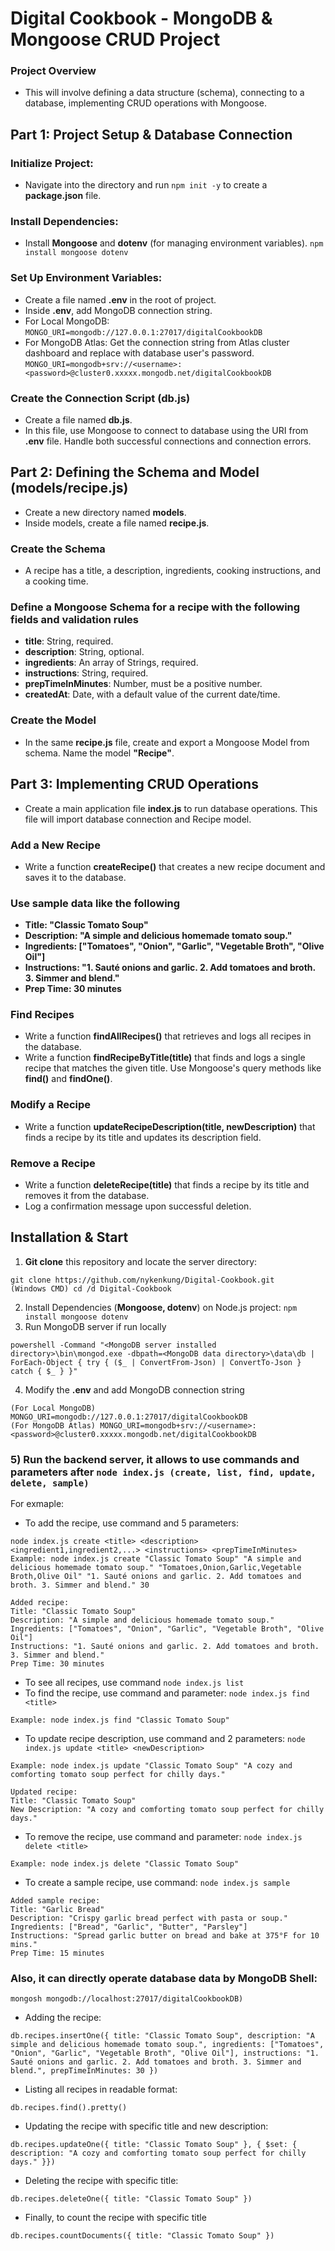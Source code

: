 # Digital Cookbook - MongoDB & Mongoose CRUD Project

### Project Overview  
- This will involve defining a data structure (schema), connecting to a database, implementing CRUD operations with Mongoose.

## Part 1: Project Setup & Database Connection
### Initialize Project:
- Navigate into the directory and run ```npm init -y``` to create a **package.json** file.
### Install Dependencies:
- Install **Mongoose** and **dotenv** (for managing environment variables). ```npm install mongoose dotenv```
### Set Up Environment Variables:
- Create a file named **.env** in the root of project.
- Inside **.env**, add MongoDB connection string.
- For Local MongoDB: ```MONGO_URI=mongodb://127.0.0.1:27017/digitalCookbookDB```
- For MongoDB Atlas: Get the connection string from Atlas cluster dashboard and replace <password> with database user's password.
```MONGO_URI=mongodb+srv://<username>:<password>@cluster0.xxxxx.mongodb.net/digitalCookbookDB```
### Create the Connection Script (db.js)
- Create a file named **db.js**.
- In this file, use Mongoose to connect to database using the URI from **.env** file. Handle both successful connections and connection errors.

## Part 2: Defining the Schema and Model (models/recipe.js)
- Create a new directory named **models**.
- Inside models, create a file named **recipe.js**.
### Create the Schema
- A recipe has a title, a description, ingredients, cooking instructions, and a cooking time.
### Define a Mongoose Schema for a recipe with the following fields and validation rules
- **title**: String, required.
- **description**: String, optional.
- **ingredients**: An array of Strings, required.
- **instructions**: String, required.
- **prepTimeInMinutes**: Number, must be a positive number.
- **createdAt**: Date, with a default value of the current date/time.
### Create the Model
- In the same **recipe.js** file, create and export a Mongoose Model from schema. Name the model **"Recipe"**.

## Part 3: Implementing CRUD Operations
- Create a main application file **index.js** to run database operations. This file will import database connection and Recipe model.
### Add a New Recipe
- Write a function **createRecipe()** that creates a new recipe document and saves it to the database.
### Use sample data like the following
- **Title: "Classic Tomato Soup"**
- **Description: "A simple and delicious homemade tomato soup."**
- **Ingredients: ["Tomatoes", "Onion", "Garlic", "Vegetable Broth", "Olive Oil"]**
- **Instructions: "1. Sauté onions and garlic. 2. Add tomatoes and broth. 3. Simmer and blend."**
- **Prep Time: 30 minutes**
### Find Recipes
- Write a function **findAllRecipes()** that retrieves and logs all recipes in the database.
- Write a function **findRecipeByTitle(title)** that finds and logs a single recipe that matches the given title. Use Mongoose's query methods like **find()** and **findOne()**.
### Modify a Recipe
- Write a function **updateRecipeDescription(title, newDescription)** that finds a recipe by its title and updates its description field.
### Remove a Recipe
- Write a function **deleteRecipe(title)** that finds a recipe by its title and removes it from the database.
- Log a confirmation message upon successful deletion.

## Installation & Start
1) **Git clone** this repository and locate the server directory:
```
git clone https://github.com/nykenkung/Digital-Cookbook.git
(Windows CMD) cd /d Digital-Cookbook
```
2) Install Dependencies (**Mongoose, dotenv**) on Node.js project:
```npm install mongoose dotenv```
3) Run MongoDB server if run locally
```
powershell -Command "<MongoDB server installed directory>\bin\mongod.exe -dbpath=<MongoDB data directory>\data\db | ForEach-Object { try { ($_ | ConvertFrom-Json) | ConvertTo-Json } catch { $_ } }"
```
4) Modify the **.env** and add MongoDB connection string
```
(For Local MongoDB) MONGO_URI=mongodb://127.0.0.1:27017/digitalCookbookDB
(For MongoDB Atlas) MONGO_URI=mongodb+srv://<username>:<password>@cluster0.xxxxx.mongodb.net/digitalCookbookDB
```
### 5) Run the backend server, it allows to use commands and parameters after ```node index.js (create, list, find, update, delete, sample)```
For exmaple:
- To add the recipe, use command and 5 parameters:
```
node index.js create <title> <description> <ingredient1,ingredient2,...> <instructions> <prepTimeInMinutes>
Example: node index.js create "Classic Tomato Soup" "A simple and delicious homemade tomato soup." "Tomatoes,Onion,Garlic,Vegetable Broth,Olive Oil" "1. Sauté onions and garlic. 2. Add tomatoes and broth. 3. Simmer and blend." 30

Added recipe:
Title: "Classic Tomato Soup"
Description: "A simple and delicious homemade tomato soup."
Ingredients: ["Tomatoes", "Onion", "Garlic", "Vegetable Broth", "Olive Oil"]
Instructions: "1. Sauté onions and garlic. 2. Add tomatoes and broth. 3. Simmer and blend."
Prep Time: 30 minutes
```
- To see all recipes, use command ```node index.js list```
- To find the recipe, use command and parameter: ```node index.js find <title>```
```
Example: node index.js find "Classic Tomato Soup"
```
- To update recipe description, use command and 2 parameters: ```node index.js update <title> <newDescription>```
```
Example: node index.js update "Classic Tomato Soup" "A cozy and comforting tomato soup perfect for chilly days."

Updated recipe:
Title: "Classic Tomato Soup"
New Description: "A cozy and comforting tomato soup perfect for chilly days."
```
- To remove the recipe, use command and parameter: ```node index.js delete <title>```
```
Example: node index.js delete "Classic Tomato Soup"
```
- To create a sample recipe, use command: ```node index.js sample```
```
Added sample recipe:
Title: "Garlic Bread"
Description: "Crispy garlic bread perfect with pasta or soup."
Ingredients: ["Bread", "Garlic", "Butter", "Parsley"]
Instructions: "Spread garlic butter on bread and bake at 375°F for 10 mins."
Prep Time: 15 minutes
```

### Also, it can directly operate database data by MongoDB Shell:
```
mongosh mongodb://localhost:27017/digitalCookbookDB)
```
- Adding the recipe:
```
db.recipes.insertOne({ title: "Classic Tomato Soup", description: "A simple and delicious homemade tomato soup.", ingredients: ["Tomatoes", "Onion", "Garlic", "Vegetable Broth", "Olive Oil"], instructions: "1. Sauté onions and garlic. 2. Add tomatoes and broth. 3. Simmer and blend.", prepTimeInMinutes: 30 })
```
- Listing all recipes in readable format:
```
db.recipes.find().pretty()
```
- Updating the recipe with specific title and new description:
```
db.recipes.updateOne({ title: "Classic Tomato Soup" }, { $set: { description: "A cozy and comforting tomato soup perfect for chilly days." }})
```
- Deleting the recipe with specific title:
```
db.recipes.deleteOne({ title: "Classic Tomato Soup" })
```
- Finally, to count the recipe with specific title
```
db.recipes.countDocuments({ title: "Classic Tomato Soup" })
```
